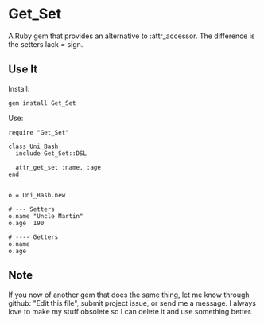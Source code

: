 
Get\_Set
========

A Ruby gem that provides an alternative to :attr\_accessor.
The difference is the setters lack *=* sign.

Use It
-----

Install:

    gem install Get_Set

Use:

    require "Get_Set"

    class Uni_Bash
      include Get_Set::DSL

      attr_get_set :name, :age
    end


    o = Uni_Bash.new
    
    # --- Setters
    o.name "Uncle Martin"     
    o.age  190
    
    # ---- Getters
    o.name             
    o.age             


Note
----

If you now of another gem that does the same thing, let me
know through github: "Edit this file", submit project issue, or
send me a message.  I always love to make my stuff obsolete so I can delete
it and use something better.


